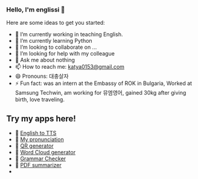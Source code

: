 ### Hello, I'm englissi 👋

Here are some ideas to get you started:

- 🔭 I’m currently working in teaching English.
- 🌱 I’m currently learning Python
- 👯 I’m looking to collaborate on ...
- 🤔 I’m looking for help with my colleague
- 💬 Ask me about nothing
- 📫 How to reach me: katya0153@gmail.com
- 😄 Pronouns: 대충살자
- ⚡ Fun fact: was an intern at the Embassy of ROK in Bulgaria, Worked at Samsung Techwin, am working for 뮤엠영어, gained 30kg after giving birth, love traveling. 
  
## Try my apps here! 

- 🌱 [English to TTS](http://englissi-mytts.hf.space)
- 🌱 [My pronunciation](http://englissi-mypronunciation.hf.space)
- 🌱 [QR generator](http://englissi-qrgenerator.hf.space)
- 🌱 [Word Cloud generator](http://englissi-wordcloud.hf.space)
- 🌱 [Grammar Checker](http://englissi-grammarchecker.hf.space)
- 🌱 [PDF summarizer](http://englissi-pdfsummarizer.hf.space)
- 
